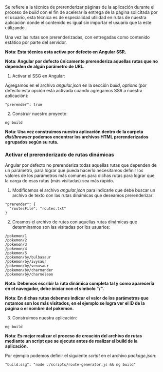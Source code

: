 Se refiere a la técnica de prerenderizar páginas de la aplicación durante el proceso de *build* con el fin de acelerar la entrega de la página solicitada por el usuario, esta técnica es de especialidad utilidad en rutas de nuestra aplicación donde el contenido es igual sin importar el usuario que la este utilizando.

Una vez las rutas son prerenderizadas, con entregadas como contenido estático por parte del servidor.

**Nota: Esta técnica esta activa por defecto en Angular SSR.**

**Nota: Angular por defecto únicamente prerenderiza aquellas rutas que no dependen de algún parámetro de URL.**

1. Activar el SSG en Angular:

Agregamos en el archivo *angular.json* en la sección *build*, *options* (por defecto esta opción esta activada cuando agregamos SSR a nuestra aplicación):

```
"prerender": true
```

2. Construir nuestro proyecto:

```
ng build
```

**Nota: Una vez construimos nuestra aplicación dentro de la carpeta *dist/browser* podemos encontrar los archivos HTML prerenderizados agrupados según su ruta.**
### Activar el prerenderizado de rutas dinámicas

Angular por defecto no prerenderiza todas aquellas rutas que dependen de un parámetro, para lograr que pueda hacerlo necesitamos definir los valores de los parámetros más comunes para dichas rutas para lograr que la carga de esas rutas (más visitadas) sea más rápido.

1. Modificamos el archivo *angular.json* para indicarle que debe buscar un archivo de texto con las rutas dinámicas que deseamos prerenderizar:

```
"prerender": {
  "routesFile": "routes.txt"
}
```

2. Creamos el archivo de rutas con aquellas rutas dinámicas que determinamos son las visitadas por los usuarios:

```
/pokemon/1
/pokemon/2
/pokemon/3
/pokemon/4
/pokemon/5
/pokemon/by/bulbasaur
/pokemon/by/ivysaur
/pokemon/by/venusaur
/pokemon/by/charmander
/pokemon/by/charmeleon
```

**Nota: Debemos escribir la ruta dinámica completa tal y como aparecería en el navegador, debe iniciar con el símbolo "/".**

**Nota: En dichas rutas debemos indicar el valor de los parámetros que notamos son los más visitados, en el ejemplo se logra ver el ID de la página o el nombre del pokemon.**

3. Construimos nuestra aplicación:

```
ng build
```

**Nota: Es mejor realizar el proceso de creación del archivo de rutas mediante un script que se ejecute antes de realizar el build de la aplicación.**

Por ejemplo podemos definir el siguiente *script* en el archivo *package.json*:

```
"build:ssg": "node ./scripts/route-generator.js && ng build"
```